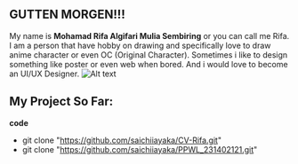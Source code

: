 ## GUTTEN MORGEN!!! 

My name is **Mohamad Rifa Algifari Mulia Sembiring** or you can call me Rifa. I am a person that have hobby on drawing and specifically love to draw anime character or even OC (Original Character). Sometimes i like to design something like poster or even web when bored. And i would love to become an UI/UX Designer.
![Alt text]([https://example.com/photo.jpg](https://www.google.com/url?sa=i&url=https%3A%2F%2Fwww.youtube.com%2Fwatch%3Fv%3DXNgLsBQB0hU&psig=AOvVaw0uSzzWfVdIOe0eSVfFCMKR&ust=1741508769504000&source=images&cd=vfe&opi=89978449&ved=0CBQQjRxqFwoTCPDdw_eH-osDFQAAAAAdAAAAABAE))


## My Project So Far:
**code**
- git clone "https://github.com/saichiiayaka/CV-Rifa.git"
- git clone "https://github.com/saichiiayaka/PPWL_231402121.git"
